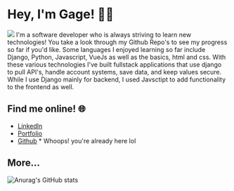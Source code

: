 # Hey, I'm Gage! :technologist:
<img src="https://gagelieble.com/static/portfolio_app/githubfiles/GithubCoverwhite.svg">
I'm a software developer who is always striving to learn new technologies! You take a look through my Github Repo's to see my progress so far if you'd like. Some languages I enjoyed learning so far include Django, Python, Javascript, VueJs as well as the basics, html and css. With these various technologies I've built fullstack applications that use django to pull API's, handle account systems, save data, and keep values secure. While I use Django mainly for backend, I used Javsctipt to add functionality to the frontend as well.

## Find me online! :globe_with_meridians:
 - [LinkedIn](https://www.linkedin.com/in/gage-lieble/)
 - [Portfolio](https://www.gagelieble.com/)
 - [Github](https://github.com/Gage-Lieble) * Whoops! you're already here lol

## More...
![Anurag's GitHub stats](https://github-readme-stats.vercel.app/api?username=Gage-Lieble&theme=vue&show_icons=true)

